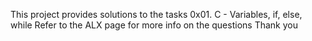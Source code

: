 This project provides solutions to the tasks 0x01. C - Variables, if, else, while
Refer to the ALX page for more info on the questions 
Thank you
